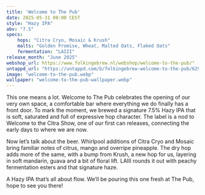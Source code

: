 ```yaml
---
title: 'Welcome to The Pub'
date: 2025-05-31 08:00 CEST
style: "Hazy IPA"
abv: "7.5"
specs:
    hops: "Citra Cryo, Mosaic & Krush"
    malts: "Golden Promise, Wheat, Malted Oats, Flaked Oats"
    fermentation: "LAIII"
release_month: "June 2025"
webshop_url: https://www.folkingebrew.nl/webshop/welcome-to-the-pub/"
untappd_url: "https://untappd.com/b/folkingebrew-welcome-to-the-pub/6298071"
image: "welcome-to-the-pub.webp"
wallpaper: "welcome-to-the-pub-wallpaper.webp"
---
```


This one means a lot. Welcome to The Pub celebrates the opening of our very own space, a comfortable bar where everything we do finally has a front door. To mark the moment, we brewed a signature 7.5% Hazy IPA that is soft, saturated and full of expressive hop character. The label is a nod to Welcome to the Citra Show, one of our first can releases, connecting the early days to where we are now.

Now let’s talk about the beer. Whirlpool additions of Citra Cryo and Mosaic bring familiar notes of citrus, mango and overripe pineapple. The dry hop adds more of the same, with a bump from Krush, a new hop for us, layering in soft mandarin, guava and a bit of floral lift. LAIII rounds it out with peachy fermentation esters and that signature haze.

A Hazy IPA that’s all about flow. We’ll be pouring this one fresh at The Pub, hope to see you there!

